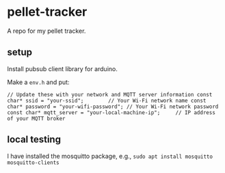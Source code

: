 # pellet-tracker
A repo for my pellet tracker.

## setup
Install pubsub client library for arduino.

Make a `env.h` and put:

`// Update these with your network and MQTT server information
const char* ssid = "your-ssid";        // Your Wi-Fi network name
const char* password = "your-wifi-password"; // Your Wi-Fi network password
const char* mqtt_server = "your-local-machine-ip";     // IP address of your MQTT broker
`

## local testing
I have installed the mosquitto package, e.g.,
`sudo apt install mosquitto mosquitto-clients`
